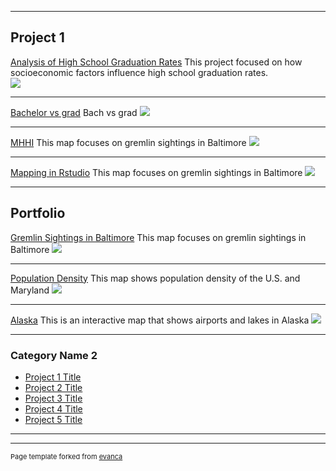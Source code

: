 
---

## Project 1

[Analysis of High School Graduation Rates](/rowan/poverview.md) 
This project focused on how socioeconomic factors influence high school graduation rates.  
[<img src="images/AOS2.jpg?raw=true"/>](/rowan/poverview.md)

---

[Bachelor vs grad](/rowan/bad.md) 
Bach vs grad
[<img src="images/bad.jpg?raw=true"/>](/rowan/bad.md)

---
[MHHI](rowan/mhhi.md)
This map focuses on gremlin sightings in Baltimore
[<img src="images/mhhi2.jpg?raw=true"/>](rowan/mhhi.md)

---
[Mapping in Rstudio](rowan/rstudio)
This map focuses on gremlin sightings in Baltimore
[<img src="images/rstudiop1.jpg?raw=true"/>](rowan/mhhi.md)

---
## Portfolio

[Gremlin Sightings in Baltimore](rowan/gremlin.md)
This map focuses on gremlin sightings in Baltimore
[<img src="images/gremlin.jpg?raw=true"/>](rowan/gremlin.md)

---
[Population Density](rowan/population.md)
This map shows population density of the U.S. and Maryland
[<img src="images/population density.jpg?raw=true"/>](rowan/population.md)

---

[Alaska](danjos2.github.io/webmap)
This is an interactive map that shows airports and lakes in Alaska
[<img src="images/alaska.jpg?raw=true"/>](pdf/gremlin)


---

### Category Name 2

- [Project 1 Title](http://example.com/)
- [Project 2 Title](http://example.com/)
- [Project 3 Title](http://example.com/)
- [Project 4 Title](http://example.com/)
- [Project 5 Title](http://example.com/)

---




---
<p style="font-size:11px">Page template forked from <a href="https://github.com/evanca/quick-portfolio">evanca</a></p>
<!-- Remove above link if you don't want to attibute -->
